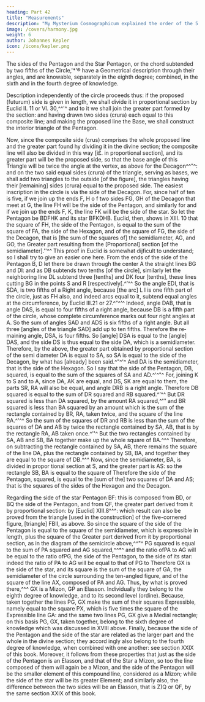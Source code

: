 ```yaml
---
heading: Part 42
title: "Measurements"
description: "My Mysterium Cosmographicum explained the order of the 5 solids in the world"
image: /covers/harmony.jpg
weight: 6
author: Johannes Kepler
icon: /icons/kepler.png
---
```




The sides of the Pentagon and the Star Pentagon, or the chord subtended by two fifths of the Circle,'*’® have a Geometrical description through their angles, and are knowable, separately in the eighth degree;
combined, in the sixth and in the fourth degree of knowledge.


Description independently of the circle proceeds thus: if the proposed (futurum) side is given in length, we shall divide it in proportional section by Euclid II. 11 or VI. 30,^^'^ and to it we shall join the greater part formed by the section: and having drawn two sides (crura) each equal to this composite line; and making
the proposed line the Base, we shall construct the interior triangle of the Pentagon.

Now, since the composite side (crus) comprises the whole proposed line and the greater part found hy dividing it in the divine section; the composite line will also be divided in this way [i£. in proportional section], and its greater
part will be the proposed side, so that the base angle of this Triangle will be
twice the angle at the vertex, as above for the Decagon^^"^: and on the two said
equal sides (crura) of the triangle, serving as bases, we shall add two triangles
to the outside [of the figure], the triangles having their [remaining] sides (crura)
equal to the proposed side.
The easiest inscription in the circle is via the side of the Decagon. For, since
half of ten is five, if we join up the ends F, H o f two sides FG, GH of the Decagon
that meet at G, the line FH will be the side of the Pentagon, and similarly for
and if we join up the ends F, K, the line FK will be the side of the star.
So let the Pentagon be BDFHK and its star BFKDHB.
Euclid, then, shows in XIII. 10 that the square of FH, the side of the Pentagon,
is equal to the sum of the square of FA, the side of the Hexagon, and of the
square of FG, the side of the Decagon, that is [the sum of the squares of] the
semidiameter, AG, and GO, the Greater part resulting from the [Proportional]
section [of the semidiameter].''^^ This proof in Euclid is somewhat dijficult to
understand; so I shall try to give an easier one here.
From the ends of the side of the Pentagon B, D let there be drawn through
the center A the straight lines BG and DI: and as
DB subtends two tenths [of the circle], similarly let
the neighboring line DL subtend three [tenths] and
DK four [tenths], these lines cutting BG in the points
S and R [respectively[.^’^^ So the angle EDI, that
is SDA, is two fifths of a Right angle, because [the
arc] L I is one fifth part of the circle, just as FH
also, and indeed arcs equal to it, subtend equal angles
at the circumference, by Euclid III.21 or 27.^"^'^
Indeed, angle DAB, that is angle DAS, is equal to
four fifths of a right angle, because DB is a fifth
part of the circle, whose complete circumference marks out four right angles
at A. So the sum of angles SAD and ADS is six fifths of a right angle. But
all three [angles of the triangle SAD] add up to ten fifths. Therefore the re­
maining angle, DSA, is four fifths. So [angle] DSA is equal to the [angle] DAS,
and the side DS is thus equal to the side DA, which is a semidiameter. Therefore, by the above, the greater part obtained by proportional section of the semi­
diameter DA is equal to SA, so SA is equal to the side of the Decagon, by what
has [already] been said.^"^'^ And DA is the semidiameter, that is the side of the
Hexagon. So I say that the side of the Pentagon, DB, squared, is equal to the
sum of the squares of SA and AD.^'^"^
For, joining K to S and to A, since DA, AK are equal, and DS, SK are
equal to them, the parts SR, RA will also be equal, and angle DRB is a right
angle. Therefore DB squared is equal to the sum of DR squared and RB
squared.^’^^ But DR squared is less than DA squared, by the amount RA
squared,^’’’ and BR squared is less than BA squared by an amount which is
the sum of the rectangle contained by BR, RA, taken twice, and the square of
the line RA.^'^^ So the sum of the squares of DR and RB is less than the sum
of the squares of DA and AB by twice the rectangle contained by SA, AB, that
is by the rectangle RA, AB taken once.^''^ But the two rectangles contained by
SA, AB and SB, BA together make up the whole square of BA.^^^ Therefore,
on subtracting the rectangle contained by SA, AB, there remains the square of
the line DA, plus the rectangle contained by SB, BA, and together they are equal
to the square of DB.^^^ Now, since the semidiameter, BA, is divided in propor­
tional section at S, and the greater part is AS: so the rectangle SB, BA is equal
to the square of
Therefore the side of the Pentagon, squared, is equal to
the [sum of the] two squares of DA and AS; that is the squares of the sides of
the Hexagon and the Decagon.


Regarding the side of the star Pentagon BF: this is composed from BD, or
BQ the side of the Pentagon, and from QF, the greater part derived from it
by proportional section: by [Euclid] XIII.8^^^: which result can also be proved
from the triangle [used in the construction] of the five-cornered figure, [triangle]
FBII, as above.
So since the square of the side of the Pentagon is equal to the square of
the semidiameter, which is expressible in length, plus the square of the Greater
part derived from it by proportional section, as in the diagram of the semicircle
above,^^"^ PG squared is equal to the sum of PA squared and AG squared,^^*^
and the ratio ofPA to AG will be equal to the ratio ofPG, the side of the Pentagon,
to the side of its star: indeed the ratio of PA to AG will be equal to that of PG
to
Therefore GX is the side of the star, and its square is the sum of the
square of GA, the semidiameter of the circle surrounding the ten-angled figure,
and of the square of the line AX, composed of PA and AG. Thus, by what is
proved there,^^^ GX is a Mizon, GP an Elasson. Individually they belong to
the eighth degree of knowledge, and to its second level (ordine). Because, taken
together the lines PG, GX make the sum of their squares Expressible, namely
equal to the square PX, which is five times the square of the Expressible line
GA: and the same two lines PG, GX give a Medial rectangle; on this basis PG,
GX, taken together, belong to the sixth degree of knowledge which was discussed
in XVIII above. Finally, because the side of the Pentagon and the side of the
star are related as the larger part and the whole in the divine section; they accord­
ingly also belong to the fourth degree of knowledge, when combined with one
another: see section XXIX of this book. Moreover, it follows from these properties
that just as the side of the Pentagon is an Elasson, and that of the Star a Mizon,
so too the line composed of them will again be a Mizon, and the side of the
Pentagon will be the smaller element of this compound line, considered as a
Mizon; while the side of the star will be its greater Element; and similarly also,
the difference between the two sides will be an Elasson, that is Z)Q or QF, by
the same section XXIX of this book.




